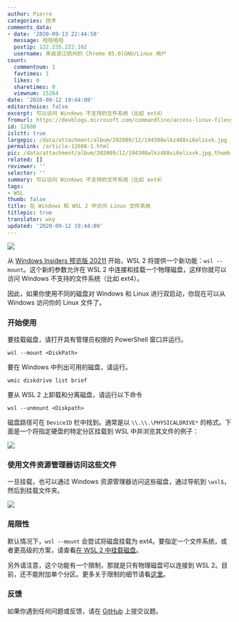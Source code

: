 ```yaml
---
author: Pierre
categories: 技术
comments_data:
- date: '2020-09-13 22:44:50'
  message: 哈哈哈哈
  postip: 122.235.222.162
  username: 来自浙江杭州的 Chrome 85.0|GNU/Linux 用户
count:
  commentnum: 1
  favtimes: 1
  likes: 0
  sharetimes: 0
  viewnum: 15264
date: '2020-09-12 19:44:00'
editorchoice: false
excerpt: 可以访问 Windows 不支持的文件系统（比如 ext4）
fromurl: https://devblogs.microsoft.com/commandline/access-linux-filesystems-in-windows-and-wsl-2/
id: 12608
islctt: true
largepic: /data/attachment/album/202009/12/194308wlkz488xi6elixvk.jpg
permalink: /article-12608-1.html
pic: /data/attachment/album/202009/12/194308wlkz488xi6elixvk.jpg.thumb.jpg
related: []
reviewer: ''
selector: ''
summary: 可以访问 Windows 不支持的文件系统（比如 ext4）
tags:
- WSL
thumb: false
title: 在 Windows 和 WSL 2 中访问 Linux 文件系统
titlepic: true
translator: wxy
updated: '2020-09-12 19:44:00'
---
```


![](/data/attachment/album/202009/12/194308wlkz488xi6elixvk.jpg)


从 [Windows Insiders 预览版 20211](https://blogs.windows.com/windows-insider/2020/09/10/announcing-windows-10-insider-preview-build-20211/) 开始，WSL 2 将提供一个新功能：`wsl --mount`。这个新的参数允许在 WSL 2 中连接和挂载一个物理磁盘，这样你就可以访问 Windows 不支持的文件系统（比如 ext4）。


因此，如果你使用不同的磁盘对 Windows 和 Linux 进行双启动，你现在可以从 Windows 访问你的 Linux 文件了。


### 开始使用


要挂载磁盘，请打开具有管理员权限的 PowerShell 窗口并运行。



```
wsl --mount <DiskPath>
```

要在 Windows 中列出可用的磁盘，请运行。



```
wmic diskdrive list brief
```

要从 WSL 2 上卸载和分离磁盘，请运行以下命令



```
wsl --unmount <Diskpath>
```

磁盘路径可在 `DeviceID` 栏中找到。通常是以 `\\.\\.\PHYSICALDRIVE*` 的格式。下面是一个将指定硬盘的特定分区挂载到 WSL 中并浏览其文件的例子：


![](/data/attachment/album/202009/12/194410cqnggacsgq3v6cd2.png)


### 使用文件资源管理器访问这些文件


一旦挂载，也可以通过 Windows 资源管理器访问这些磁盘，通过导航到 `\wsl$`，然后到挂载文件夹。


![](/data/attachment/album/202009/12/194411ysaq2ee33o779jac.png)


### 局限性


默认情况下，`wsl --mount` 会尝试将磁盘挂载为 ext4。要指定一个文件系统，或者更高级的方案，请查看[在 WSL 2 中挂载磁盘](https://docs.microsoft.com/windows/wsl/wsl2-mount-disk)。


另外请注意，这个功能有一个限制，那就是只有物理磁盘可以连接到 WSL 2。目前，还不能附加单个分区。更多关于限制的细节请看[这里](https://docs.microsoft.com/windows/wsl/wsl2-mount-disk#limitations)。


### 反馈


如果你遇到任何问题或反馈，请在 [GitHub](https://github.com/microsoft/wsl/issues) 上提交议题。